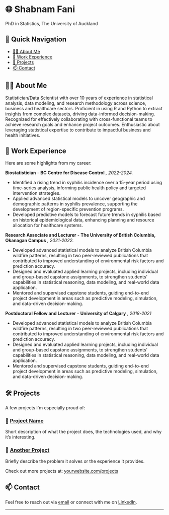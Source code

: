 # 🌐 Shabnam Fani
PhD in Statistics, The University of Auckland 

## 📌 Quick Navigation

- [🧑‍💼 About Me](#about-me)
- [💼 Work Experience](#work-experience)
- [🚀 Projects](#projects)
- [📫 Contact](#contact)

## 🧑‍💻 About Me

Statistician/Data Scientist with over 10 years of experience in statistical analysis, data modeling, and research methodology across science, business and healthcare sectors. Proficient in using R and Python to extract insights from complex datasets, driving data-informed decision-making. Recognized for effectively collaborating with cross-functional teams to achieve research goals and enhance project outcomes. Enthusiastic about leveraging statistical expertise to contribute to impactful business and health initiatives.

## 💼 Work Experience

Here are some highlights from my career:

**Biostatistician** - **BC Centre for Disease Control** *, 2022-2024.*  
  -	Identified a rising trend in syphilis incidence over a 15-year period using time-series analysis, informing public health policy and targeted intervention strategies.
  -	Applied advanced statistical models to uncover geographic and demographic patterns in syphilis prevalence, supporting the development of region-specific prevention programs.
  -	Developed predictive models to forecast future trends in syphilis based on historical epidemiological data, enhancing planning and resource allocation for healthcare systems.

**Research Associate and Lecturer** - **The University of British Columbia, Okanagan Campus** *, 2021-2022.* 
  - Developed advanced statistical models to analyze British Columbia wildfire patterns, resulting in two peer-reviewed publications that contributed to improved understanding of environmental risk factors and prediction accuracy.
 - Designed and evaluated applied learning projects, including individual and group-based capstone assignments, to strengthen students' capabilities in statistical reasoning, data modeling, and real-world data application.
  - Mentored and supervised capstone students, guiding end-to-end project development in areas such as predictive modeling, simulation, and data-driven decision-making.

**Postdoctoral Fellow and Lecturer** - **University of Calgary** *, 2018-2021*
  - Developed advanced statistical models to analyze British Columbia wildfire patterns, resulting in two peer-reviewed publications that contributed to improved understanding of environmental risk factors and prediction accuracy.
  -	Designed and evaluated applied learning projects, including individual and group-based capstone assignments, to strengthen students' capabilities in statistical reasoning, data modeling, and real-world data application.
   - Mentored and supervised capstone students, guiding end-to-end project development in areas such as predictive modeling, simulation, and data-driven decision-making.

## 🛠️ Projects

A few projects I'm especially proud of:

### 🚀 [Project Name](https://linktoproject.com)
Short description of what the project does, the technologies used, and why it’s interesting.

### 📱 [Another Project](https://linktoproject.com)
Briefly describe the problem it solves or the experience it provides.

Check out more projects at: [yourwebsite.com/projects](https://yourwebsite.com/projects)

## 📫 Contact

Feel free to reach out via [email](mailto:you@example.com) or connect with me on [LinkedIn](https://linkedin.com/in/yourprofile).

---

